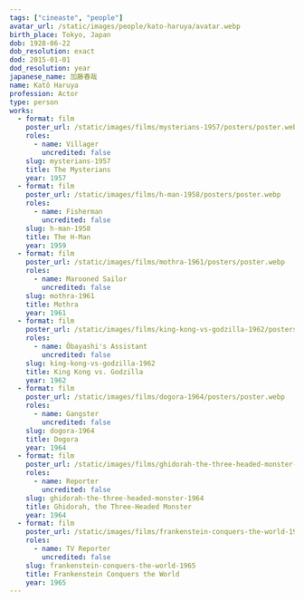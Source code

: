 ```yaml
---
tags: ["cineaste", "people"]
avatar_url: /static/images/people/kato-haruya/avatar.webp
birth_place: Tokyo, Japan
dob: 1928-06-22
dob_resolution: exact
dod: 2015-01-01
dod_resolution: year
japanese_name: 加藤春哉
name: Katô Haruya
profession: Actor
type: person
works:
  - format: film
    poster_url: /static/images/films/mysterians-1957/posters/poster.webp
    roles:
      - name: Villager
        uncredited: false
    slug: mysterians-1957
    title: The Mysterians
    year: 1957
  - format: film
    poster_url: /static/images/films/h-man-1958/posters/poster.webp
    roles:
      - name: Fisherman
        uncredited: false
    slug: h-man-1958
    title: The H-Man
    year: 1959
  - format: film
    poster_url: /static/images/films/mothra-1961/posters/poster.webp
    roles:
      - name: Marooned Sailor
        uncredited: false
    slug: mothra-1961
    title: Mothra
    year: 1961
  - format: film
    poster_url: /static/images/films/king-kong-vs-godzilla-1962/posters/poster.webp
    roles:
      - name: Ôbayashi's Assistant
        uncredited: false
    slug: king-kong-vs-godzilla-1962
    title: King Kong vs. Godzilla
    year: 1962
  - format: film
    poster_url: /static/images/films/dogora-1964/posters/poster.webp
    roles:
      - name: Gangster
        uncredited: false
    slug: dogora-1964
    title: Dogora
    year: 1964
  - format: film
    poster_url: /static/images/films/ghidorah-the-three-headed-monster-1964/posters/poster.webp
    roles:
      - name: Reporter
        uncredited: false
    slug: ghidorah-the-three-headed-monster-1964
    title: Ghidorah, the Three-Headed Monster
    year: 1964
  - format: film
    poster_url: /static/images/films/frankenstein-conquers-the-world-1965/posters/poster.webp
    roles:
      - name: TV Reporter
        uncredited: false
    slug: frankenstein-conquers-the-world-1965
    title: Frankenstein Conquers the World
    year: 1965
---
```

